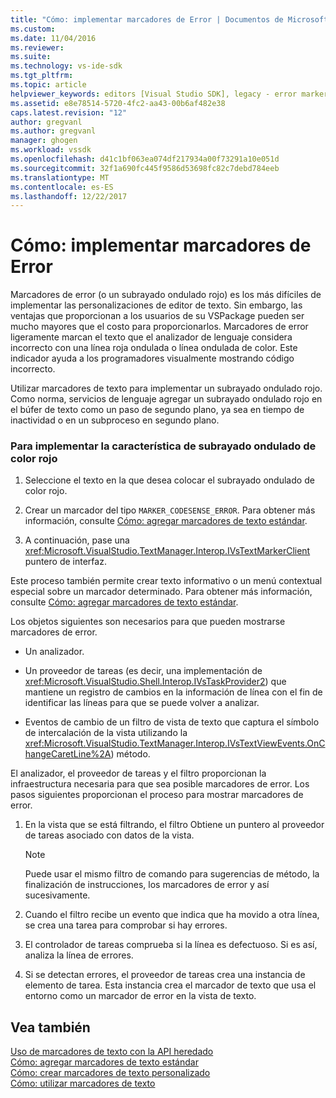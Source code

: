 ```yaml
---
title: "Cómo: implementar marcadores de Error | Documentos de Microsoft"
ms.custom: 
ms.date: 11/04/2016
ms.reviewer: 
ms.suite: 
ms.technology: vs-ide-sdk
ms.tgt_pltfrm: 
ms.topic: article
helpviewer_keywords: editors [Visual Studio SDK], legacy - error markers
ms.assetid: e8e78514-5720-4fc2-aa43-00b6af482e38
caps.latest.revision: "12"
author: gregvanl
ms.author: gregvanl
manager: ghogen
ms.workload: vssdk
ms.openlocfilehash: d41c1bf063ea074df217934a00f73291a10e051d
ms.sourcegitcommit: 32f1a690fc445f9586d53698fc82c7debd784eeb
ms.translationtype: MT
ms.contentlocale: es-ES
ms.lasthandoff: 12/22/2017
---
```

# <a name="how-to-implement-error-markers"></a>Cómo: implementar marcadores de Error
Marcadores de error (o un subrayado ondulado rojo) es los más difíciles de implementar las personalizaciones de editor de texto. Sin embargo, las ventajas que proporcionan a los usuarios de su VSPackage pueden ser mucho mayores que el costo para proporcionarlos. Marcadores de error ligeramente marcan el texto que el analizador de lenguaje considera incorrecto con una línea roja ondulada o línea ondulada de color. Este indicador ayuda a los programadores visualmente mostrando código incorrecto.  
  
 Utilizar marcadores de texto para implementar un subrayado ondulado rojo. Como norma, servicios de lenguaje agregar un subrayado ondulado rojo en el búfer de texto como un paso de segundo plano, ya sea en tiempo de inactividad o en un subproceso en segundo plano.  
  
### <a name="to-implement-the-red-wavy-underline-feature"></a>Para implementar la característica de subrayado ondulado de color rojo  
  
1.  Seleccione el texto en la que desea colocar el subrayado ondulado de color rojo.  
  
2.  Crear un marcador del tipo `MARKER_CODESENSE_ERROR`. Para obtener más información, consulte [Cómo: agregar marcadores de texto estándar](../extensibility/how-to-add-standard-text-markers.md).  
  
3.  A continuación, pase una <xref:Microsoft.VisualStudio.TextManager.Interop.IVsTextMarkerClient> puntero de interfaz.  
  
 Este proceso también permite crear texto informativo o un menú contextual especial sobre un marcador determinado. Para obtener más información, consulte [Cómo: agregar marcadores de texto estándar](../extensibility/how-to-add-standard-text-markers.md).  
  
 Los objetos siguientes son necesarios para que pueden mostrarse marcadores de error.  
  
-   Un analizador.  
  
-   Un proveedor de tareas (es decir, una implementación de <xref:Microsoft.VisualStudio.Shell.Interop.IVsTaskProvider2>) que mantiene un registro de cambios en la información de línea con el fin de identificar las líneas para que se puede volver a analizar.  
  
-   Eventos de cambio de un filtro de vista de texto que captura el símbolo de intercalación de la vista utilizando la <xref:Microsoft.VisualStudio.TextManager.Interop.IVsTextViewEvents.OnChangeCaretLine%2A>) método.  
  
 El analizador, el proveedor de tareas y el filtro proporcionan la infraestructura necesaria para que sea posible marcadores de error. Los pasos siguientes proporcionan el proceso para mostrar marcadores de error.  
  
1.  En la vista que se está filtrando, el filtro Obtiene un puntero al proveedor de tareas asociado con datos de la vista.  
  
    > [!NOTE]
    >  Puede usar el mismo filtro de comando para sugerencias de método, la finalización de instrucciones, los marcadores de error y así sucesivamente.  
  
2.  Cuando el filtro recibe un evento que indica que ha movido a otra línea, se crea una tarea para comprobar si hay errores.  
  
3.  El controlador de tareas comprueba si la línea es defectuoso. Si es así, analiza la línea de errores.  
  
4.  Si se detectan errores, el proveedor de tareas crea una instancia de elemento de tarea. Esta instancia crea el marcador de texto que usa el entorno como un marcador de error en la vista de texto.  
  
## <a name="see-also"></a>Vea también  
 [Uso de marcadores de texto con la API heredado](../extensibility/using-text-markers-with-the-legacy-api.md)   
 [Cómo: agregar marcadores de texto estándar](../extensibility/how-to-add-standard-text-markers.md)   
 [Cómo: crear marcadores de texto personalizado](../extensibility/how-to-create-custom-text-markers.md)   
 [Cómo: utilizar marcadores de texto](../extensibility/how-to-use-text-markers.md)